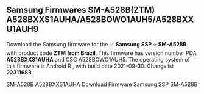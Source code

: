 <h2>Samsung Firmwares SM-A528B(ZTM) A528BXXS1AUHA/A528BOWO1AUH5/A528BXXU1AUH9</h2>
Download the Samsung firmware for the ✅ <strong>Samsung SSP </strong> ⭐ <strong>SM-A528B</strong> with product code <strong>ZTM</strong> <strong> from Brazil</strong>. This firmware has version number PDA <strong>A528BXXS1AUHA</strong> and CSC A528BOWO1AUH5. The operating system of this firmware is Android R , with build date 2021-09-30. Changelist <strong>22311683</strong>.


[SM-A528B](https://samfirm.shop/samsung/model/SM-A528B)
[A528BXXS1AUHA](https://samfirm.shop/samsung/pda/A528BXXS1AUHA)
[Download Firmware Samsung SSP SM-A528B](https://samfirm.shop/samsung/firmware/461348)
